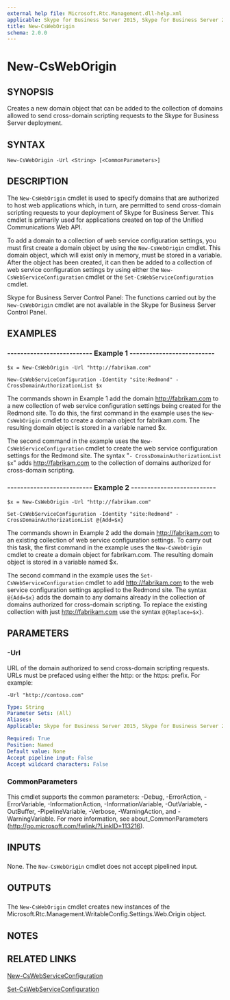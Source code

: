 ```yaml
---
external help file: Microsoft.Rtc.Management.dll-help.xml
applicable: Skype for Business Server 2015, Skype for Business Server 2019
title: New-CsWebOrigin
schema: 2.0.0
---
```


# New-CsWebOrigin

## SYNOPSIS
Creates a new domain object that can be added to the collection of domains allowed to send cross-domain scripting requests to the Skype for Business Server deployment.

## SYNTAX

```
New-CsWebOrigin -Url <String> [<CommonParameters>]
```

## DESCRIPTION
The `New-CsWebOrigin` cmdlet is used to specify domains that are authorized to host web applications which, in turn, are permitted to send cross-domain scripting requests to your deployment of Skype for Business Server.
This cmdlet is primarily used for applications created on top of the Unified Communications Web API.

To add a domain to a collection of web service configuration settings, you must first create a domain object by using the `New-CsWebOrigin` cmdlet.
This domain object, which will exist only in memory, must be stored in a variable.
After the object has been created, it can then be added to a collection of web service configuration settings by using either the `New-CsWebServiceConfiguration` cmdlet or the `Set-CsWebServiceConfiguration` cmdlet.

Skype for Business Server Control Panel: The functions carried out by the `New-CsWebOrigin` cmdlet are not available in the Skype for Business Server Control Panel.

## EXAMPLES

### -------------------------- Example 1 --------------------------
```
$x = New-CsWebOrigin -Url "http://fabrikam.com"

New-CsWebServiceConfiguration -Identity "site:Redmond" - CrossDomainAuthorizationList $x
```

The commands shown in Example 1 add the domain http://fabrikam.com to a new collection of web service configuration settings being created for the Redmond site.
To do this, the first command in the example uses the `New-CsWebOrigin` cmdlet to create a domain object for fabrikam.com.
The resulting domain object is stored in a variable named $x.

The second command in the example uses the `New-CsWebServiceConfiguration` cmdlet to create the web service configuration settings for the Redmond site.
The syntax "`- CrossDomainAuthorizationList $x`" adds http://fabrikam.com to the collection of domains authorized for cross-domain scripting.


### -------------------------- Example 2 --------------------------
```
$x = New-CsWebOrigin -Url "http://fabrikam.com"

Set-CsWebServiceConfiguration -Identity "site:Redmond" - CrossDomainAuthorizationList @{Add=$x}
```

The commands shown in Example 2 add the domain http://fabrikam.com to an existing collection of web service configuration settings.
To carry out this task, the first command in the example uses the `New-CsWebOrigin` cmdlet to create a domain object for fabrikam.com.
The resulting domain object is stored in a variable named $x.

The second command in the example uses the `Set-CsWebServiceConfiguration` cmdlet to add http://fabrikam.com to the web service configuration settings applied to the Redmond site.
The syntax `@{Add=$x}` adds the domain to any domains already in the collection of domains authorized for cross-domain scripting.
To replace the existing collection with just http://fabrikam.com use the syntax `@{Replace=$x}`.


## PARAMETERS

### -Url
URL of the domain authorized to send cross-domain scripting requests.
URLs must be prefaced using either the http: or the https: prefix.
For example:

`-Url "http://contoso.com"`

```yaml
Type: String
Parameter Sets: (All)
Aliases: 
Applicable: Skype for Business Server 2015, Skype for Business Server 2019

Required: True
Position: Named
Default value: None
Accept pipeline input: False
Accept wildcard characters: False
```

### CommonParameters
This cmdlet supports the common parameters: -Debug, -ErrorAction, -ErrorVariable, -InformationAction, -InformationVariable, -OutVariable, -OutBuffer, -PipelineVariable, -Verbose, -WarningAction, and -WarningVariable. For more information, see about_CommonParameters (http://go.microsoft.com/fwlink/?LinkID=113216).

## INPUTS

###  
None.
The `New-CsWebOrigin` cmdlet does not accept pipelined input.

## OUTPUTS

###  
The `New-CsWebOrigin` cmdlet creates new instances of the Microsoft.Rtc.Management.WritableConfig.Settings.Web.Origin object.

## NOTES

## RELATED LINKS

[New-CsWebServiceConfiguration](New-CsWebServiceConfiguration.md)

[Set-CsWebServiceConfiguration](Set-CsWebServiceConfiguration.md)

